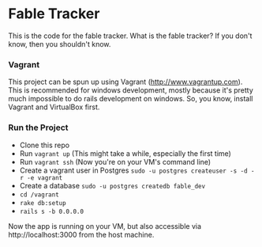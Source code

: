 # Fable Tracker

This is the code for the fable tracker. What is the fable tracker? If you don't know, then you shouldn't know.

### Vagrant
This project can be spun up using Vagrant (http://www.vagrantup.com). This is recommended for windows development, mostly because it's pretty much impossible to do rails development on windows. So, you know, install Vagrant and VirtualBox first.

### Run the Project
* Clone this repo
* Run `vagrant up` (This might take a while, especially the first time)
* Run `vagrant ssh` (Now you're on your VM's command line)
* Create a vagrant user in Postgres `sudo -u postgres createuser -s -d -r -e vagrant`
* Create a database `sudo -u postgres createdb fable_dev`
* `cd /vagrant`
* `rake db:setup`
* `rails s -b 0.0.0.0`

Now the app is running on your VM, but also accessible via http://localhost:3000 from the host machine.
